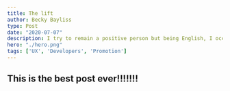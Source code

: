 ```yaml
---
title: The lift
author: Becky Bayliss
type: Post
date: "2020-07-07"
description: I try to remain a positive person but being English, I occassionally need to complain. I wanted a place to vent about some of the user interfaces and experiences that drive me insane on a daily basis.
hero: "./hero.png"
tags: ['UX', 'Developers', 'Promotion']
---
```


## This is the best post ever!!!!!!! 